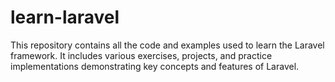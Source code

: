# learn-laravel
This repository contains all the code and examples used to learn the Laravel framework. It includes various exercises, projects, and practice implementations demonstrating key concepts and features of Laravel.
